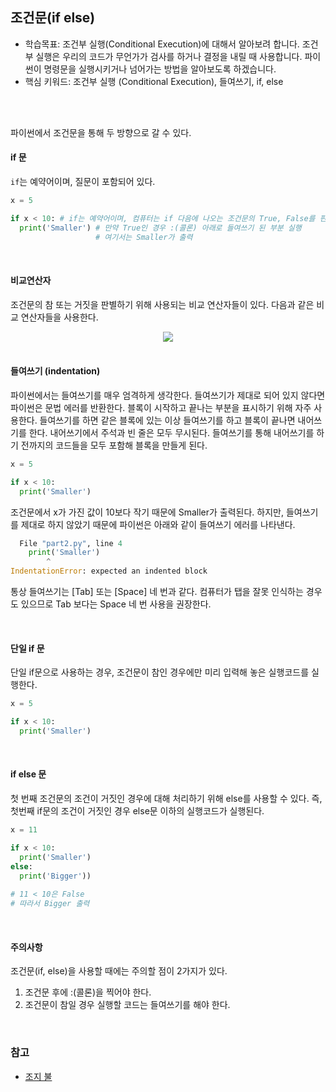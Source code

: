 ## 조건문(if else)

- 학습목표: 조건부 실행(Conditional Execution)에 대해서 알아보려 합니다. 조건부 실행은 우리의 코드가 무언가가 검사를 하거나 결정을 내릴 때 사용합니다. 파이썬이 명령문을 실행시키거나 넘어가는 방법을 알아보도록 하겠습니다.
- 핵심 키워드: 조건부 실행 (Conditional Execution), 들여쓰기, if, else

<br></br>

파이썬에서 조건문을 통해 두 방향으로 갈 수 있다. 

#### if 문

`if`는 예약어이며, 질문이 포함되어 있다.

```python
x = 5

if x < 10: # if는 예약어이며, 컴퓨터는 if 다음에 나오는 조건문의 True, False를 판단 
  print('Smaller') # 만약 True인 경우 :(콜론) 아래로 들여쓰기 된 부분 실행
                   # 여기서는 Smaller가 출력
```

<br/>

#### 비교연산자

조건문의 참 또는 거짓을 판별하기 위해 사용되는 비교 연산자들이 있다. 다음과 같은 비교 연산자들을 사용한다.

<div align="center">

<img src="https://s3.us-west-2.amazonaws.com/secure.notion-static.com/0997b5d2-82fa-4d1d-9bd8-91dab05d451e/%E1%84%89%E1%85%B3%E1%84%8F%E1%85%B3%E1%84%85%E1%85%B5%E1%86%AB%E1%84%89%E1%85%A3%E1%86%BA_2022-07-22_%E1%84%8B%E1%85%A9%E1%84%92%E1%85%AE_11.29.13.png?X-Amz-Algorithm=AWS4-HMAC-SHA256&X-Amz-Content-Sha256=UNSIGNED-PAYLOAD&X-Amz-Credential=AKIAT73L2G45EIPT3X45%2F20220722%2Fus-west-2%2Fs3%2Faws4_request&X-Amz-Date=20220722T143143Z&X-Amz-Expires=86400&X-Amz-Signature=15ff4721d8e7051e60bcec66f7f9d8d6b120a36e3769a2410ede4f121b571044&X-Amz-SignedHeaders=host&response-content-disposition=filename%20%3D%22%25E1%2584%2589%25E1%2585%25B3%25E1%2584%258F%25E1%2585%25B3%25E1%2584%2585%25E1%2585%25B5%25E1%2586%25AB%25E1%2584%2589%25E1%2585%25A3%25E1%2586%25BA%25202022-07-22%2520%25E1%2584%258B%25E1%2585%25A9%25E1%2584%2592%25E1%2585%25AE%252011.29.13.png%22&x-id=GetObject"/>

</div>

<br/>

#### 들여쓰기 (indentation)

파이썬에서는 들여쓰기를 매우 엄격하게 생각한다. 들여쓰기가 제대로 되어 있지 않다면 파이썬은 문법 에러를 반환한다.
블록이 시작하고 끝나는 부분을 표시하기 위해 자주 사용한다. 들여쓰기를 하면 같은 블록에 있는 이상 들여쓰기를 하고 블록이 끝나면 내어쓰기를 한다.
내어쓰기에서 주석과 빈 줄은 모두 무시된다. 들여쓰기를 통해 내어쓰기를 하기 전까지의 코드들을 모두 포함해 블록을 만들게 된다.

```python
x = 5

if x < 10:
  print('Smaller')
```

조건문에서 x가 가진 값이 10보다 작기 때문에 Smaller가 출력된다. 하지만, 들여쓰기를 제대로 하지 않았기 때문에 파이썬은 아래와 같이 들여쓰기 에러를 나타낸다.

```python
  File "part2.py", line 4
    print('Smaller')
        ^
IndentationError: expected an indented block
```

통상 들여쓰기는 [Tab] 또는 [Space] 네 번과 같다. 컴퓨터가 탭을 잘못 인식하는 경우도 있으므로 Tab 보다는 Space 네 번 사용을 권장한다.

<br/>

#### 단일 if 문

단일 if문으로 사용하는 경우, 조건문이 참인 경우에만 미리 입력해 놓은 실행코드를 실행한다.

```python
x = 5

if x < 10:
  print('Smaller')
```

<br/>

#### if else 문

첫 번째 조건문의 조건이 거짓인 경우에 대해 처리하기 위해 else를 사용할 수 있다. 즉, 첫번째 if문의 조건이 거짓인 경우 else문 이하의 실행코드가 실행된다.

```python
x = 11

if x < 10:
  print('Smaller')
else:
  print('Bigger'))
  
# 11 < 10은 False
# 따라서 Bigger 출력
```

<br/>

#### 주의사항

조건문(if, else)을 사용할 때에는 주의할 점이 2가지가 있다.

1. 조건문 후에 :(콜론)을 찍어야 한다.
2. 조건문이 참일 경우 실행할 코드는 들여쓰기를 해야 한다.

<br/>

### 참고

- [조지 불](https://ko.wikipedia.org/wiki/%EC%A1%B0%EC%A7%80_%EB%B6%88)